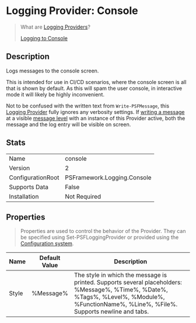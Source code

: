 ﻿# Logging Provider: Console

> What are [Logging Providers](../basics/logging-providers.md)?
>
> [Logging to Console](../loggingto/console.md)

## Description

Logs messages to the console screen.

This is intended for use in CI/CD scenarios, where the console screen is all that is shown by default.
As this will spam the user console, in interactive mode it will likely be highly inconvenient.

Not to be confused with the written text from `Write-PSFMessage`, this [Logging Provider](../basics/logging-providers.md) fully ignores any verbosity settings.
If [writing a message](../basics/writing-messages.md) at a visible [message level](../basics/message-levels.md) with an instance of this Provider active, both the message and the log entry will be visible on screen.

## Stats

|||
|---|---|
|Name|console|
|Version|2|
|ConfigurationRoot|PSFramework.Logging.Console|
|Supports Data|False|
|Installation|Not Required|

## Properties

> Properties are used to control the behavior of the Provider.
> They can be specified using Set-PSFLoggingProvider or provided using the [Configuration system](../../Configuration/overview.md).

|Name|Default Value|Description|
|---|---|---|
|Style|%Message%|The style in which the message is printed. Supports several placeholders: %Message%, %Time%, %Date%, %Tags%, %Level%, %Module%, %FunctionName%, %Line%, %File%. Supports newline and tabs.|
